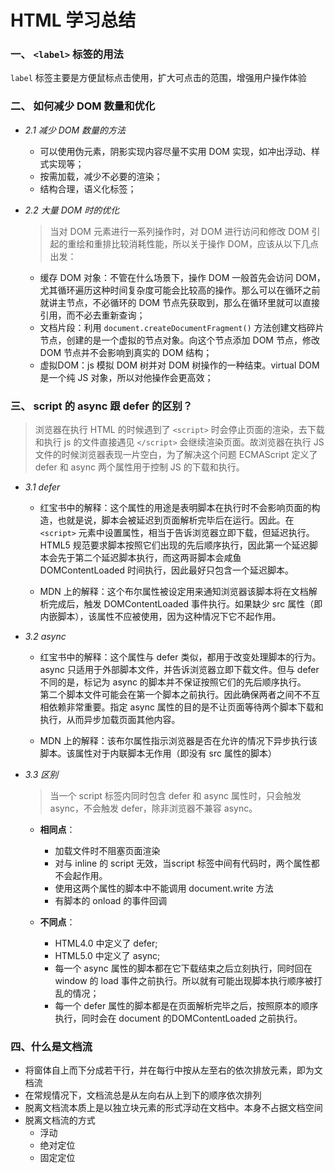 # HTML 学习总结

### 一、 `<label>` 标签的用法
  `label` 标签主要是方便鼠标点击使用，扩大可点击的范围，增强用户操作体验

### 二、 如何减少 DOM 数量和优化

  - _2.1 减少 DOM 数量的方法_

    + 可以使用伪元素，阴影实现内容尽量不实用 DOM 实现，如冲出浮动、样式实现等；
    + 按需加载，减少不必要的渲染；
    + 结构合理，语义化标签；
  
  - _2.2 大量 DOM 时的优化_

    > 当对 DOM 元素进行一系列操作时，对 DOM 进行访问和修改 DOM 引起的重绘和重排比较消耗性能，所以关于操作 DOM，应该从以下几点出发：

    + 缓存 DOM 对象：不管在什么场景下，操作 DOM 一般首先会访问 DOM，尤其循环遍历这种时间复杂度可能会比较高的操作。那么可以在循环之前就讲主节点，不必循环的 DOM 节点先获取到，那么在循环里就可以直接引用，而不必去重新查询；
    + 文档片段：利用 `document.createDocumentFragment()` 方法创建文档碎片节点，创建的是一个虚拟的节点对象。向这个节点添加 DOM 节点，修改 DOM 节点并不会影响到真实的 DOM 结构；
    + 虚拟DOM：js 模拟 DOM 树并对 DOM 树操作的一种结束。virtual DOM 是一个纯 JS 对象，所以对他操作会更高效；

### 三、 script 的 async 跟 defer 的区别？

  > 浏览器在执行 HTML 的时候遇到了 `<script>` 时会停止页面的渲染，去下载和执行 js 的文件直接遇见 `</script>` 会继续渲染页面。故浏览器在执行 JS 文件的时候浏览器表现一片空白，为了解决这个问题 ECMAScript 定义了 defer 和 async 两个属性用于控制 JS 的下载和执行。

  - _3.1 defer_ 

    + 红宝书中的解释：这个属性的用途是表明脚本在执行时不会影响页面的构造，也就是说，脚本会被延迟到页面解析完毕后在运行。因此。在 `<script>` 元素中设置属性，相当于告诉浏览器立即下载，但延迟执行。 <br/> HTML5 规范要求脚本按照它们出现的先后顺序执行，因此第一个延迟脚本会先于第二个延迟脚本执行，而这两哥脚本会咸鱼 DOMContentLoaded 时间执行，因此最好只包含一个延迟脚本。

    + MDN 上的解释：这个布尔属性被设定用来通知浏览器该脚本将在文档解析完成后，触发 DOMContentLoaded 事件执行。如果缺少 src 属性（即内嵌脚本），该属性不应被使用，因为这种情况下它不起作用。

  - _3.2 async_

    + 红宝书中的解释：这个属性与 defer 类似，都用于改变处理脚本的行为。async 只适用于外部脚本文件，并告诉浏览器立即下载文件。但与 defer 不同的是，标记为 async 的脚本并不保证按照它们的先后顺序执行。<br/> 第二个脚本文件可能会在第一个脚本之前执行。因此确保两者之间不不互相依赖非常重要。指定 async 属性的目的是不让页面等待两个脚本下载和执行，从而异步加载页面其他内容。

    + MDN 上的解释：该布尔属性指示浏览器是否在允许的情况下异步执行该脚本。该属性对于内联脚本无作用（即没有 src 属性的脚本）

  - _3.3 区别_
    
    > 当一个 script 标签内同时包含 defer 和 async 属性时，只会触发 async，不会触发 defer，除非浏览器不兼容 async。

    + **相同点**：
      - 加载文件时不阻塞页面渲染
      - 对与 inline 的 script 无效，当script 标签中间有代码时，两个属性都不会起作用。
      - 使用这两个属性的脚本中不能调用 document.write 方法
      - 有脚本的 onload 的事件回调

    + **不同点**： 
      - HTML4.0 中定义了 defer; 
      - HTML5.0 中定义了 async;
      - 每一个 async 属性的脚本都在它下载结束之后立刻执行，同时回在 window 的 load 事件之前执行。所以就有可能出现脚本执行顺序被打乱的情况；
      - 每一个 defer 属性的脚本都是在页面解析完毕之后，按照原本的顺序执行，同时会在 document 的DOMContentLoaded 之前执行。

### 四、什么是文档流
  - 将窗体自上而下分成若干行，并在每行中按从左至右的依次排放元素，即为文档流
  - 在常规情况下，文档流总是从左向右从上到下的顺序依次排列
  - 脱离文档流本质上是以独立块元素的形式浮动在文档中。本身不占据文档空间
  - 脱离文档流的方式
    + 浮动
    + 绝对定位
    + 固定定位